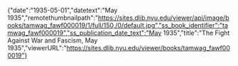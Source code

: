 {"date":"1935-05-01","datetext":"May 1935","remotethumbnailpath":"https://sites.dlib.nyu.edu/viewer/api/image/books/tamwag_fawf000019/1/full/150,/0/default.jpg","ss_book_identifier":"tamwag_fawf000019","ss_publication_date_text":"May 1935","title":"The Fight Against War and Fascism, May 1935","viewerURL":"https://sites.dlib.nyu.edu/viewer/books/tamwag_fawf000019"}